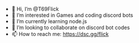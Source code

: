 - 👋 Hi, I’m @T69Flick
- 👀 I’m interested in Games and coding discord bots
- 🌱 I’m currently learning node.js
- 💞️ I’m looking to collaborate on discord bot codes
- 📫 How to reach me: https://dsc.gg/flick

<!---
T69Flick/T69Flick is a ✨ special ✨ repository because its `README.md` (this file) appears on your GitHub profile.
You can click the Preview link to take a look at your changes.
--->
